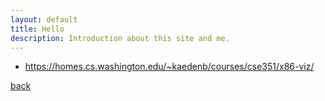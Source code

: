 ```yaml
---
layout: default
title: Hello
description: Introduction about this site and me.
---
```


- https://homes.cs.washington.edu/~kaedenb/courses/cse351/x86-viz/

[back](./)
